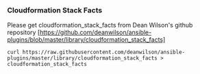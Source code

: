 ### Cloudformation Stack Facts
Please get cloudformation_stack_facts from Dean Wilson's github repository
[https://github.com/deanwilson/ansible-plugins/blob/master/library/cloudformation_stack_facts]

```curl https://raw.githubusercontent.com/deanwilson/ansible-plugins/master/library/cloudformation_stack_facts > cloudformation_stack_facts```
